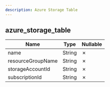 ```yaml
---
description: Azure Storage Table
---
```

azure_storage_table
-------------------

| **Name**          | **Type** | **Nullable** |
| ----------------- | -------- | ------------ |
| name              | String   | &cross;      |
| resourceGroupName | String   | &cross;      |
| storageAccountId  | String   | &cross;      |
| subscriptionId    | String   | &cross;      |
